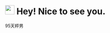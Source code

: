 
  <h1><img style="display:inline-block;" src="https://emojis.slackmojis.com/emojis/images/1531849430/4246/blob-sunglasses.gif?1531849430" width="30"/> Hey! Nice to see you.</h1>

  95天枰男
<!-- - :orange_book: 热爱互联网的一切;
- :hammer:  JS/Rust.
- :video_game: 塞尔达&&哈迪斯.
- :musical_note: 二手:rose:.

<!-- - :hammer: Creator of applications and frameworks
- :ram: Founder the ObjCCN
- :meat_on_bone: Meat lover -->
<!-- - 博客:<http://blog.kongdf.com/>;
- 工具箱:<https://box.kongdf.com/>;
- 微信公众号:我做个艺术家; -->

<!-- This is the demo 111site for [Fuwari](https://github.com/saicaca/fuwari).

::github{repo="saicaca/fuwari"}

> ### Sources of images used in this site -->
<!-- >
> - [Unsplash](https://unsplash.com/)
> - [星と少女](https://www.pixiv.net/artworks/108916539) by [Stella](https://www.pixiv.net/users/93273965)
> - [Rabbit - v1.4 Showcase](https://civitai.com/posts/586908) by [Rabbit_YourMajesty](https://civitai.com/user/Rabbit_YourMajesty) -->

